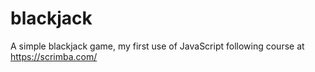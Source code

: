 # blackjack
A simple blackjack game, my first use of JavaScript following course at https://scrimba.com/
